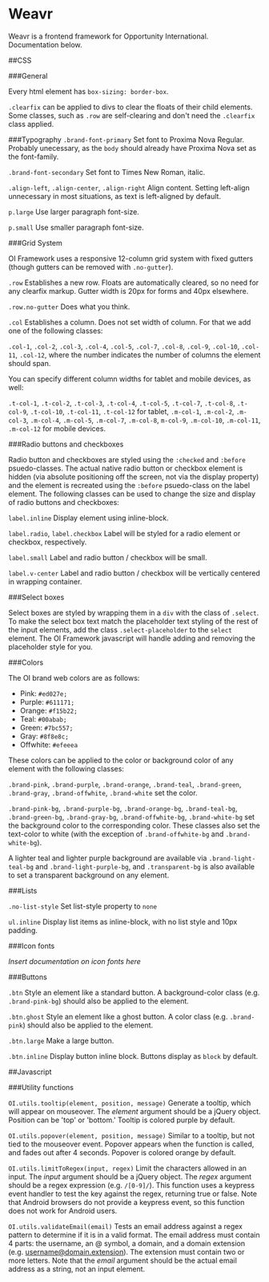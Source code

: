 Weavr
=========

Weavr is a frontend framework for Opportunity International. Documentation below.

##CSS

###General

Every html element has `box-sizing: border-box`.

`.clearfix` can be applied to divs to clear the floats of their child elements. Some classes, such as `.row` are self-clearing and don't need the `.clearfix` class applied.

###Typography
`.brand-font-primary`
Set font to Proxima Nova Regular. Probably unecessary, as the `body` should already have Proxima Nova set as the font-family.

`.brand-font-secondary`
Set font to Times New Roman, italic.

`.align-left`, `.align-center`, `.align-right`
Align content. Setting left-align unnecessary in most situations, as text is left-aligned by default.

`p.large`
Use larger paragraph font-size.

`p.small`
Use smaller paragraph font-size.

###Grid System

OI Framework uses a responsive 12-column grid system with fixed gutters (though gutters can be removed with `.no-gutter`).

`.row`
Establishes a new row. Floats are automatically cleared, so no need for any clearfix markup. Gutter width is 20px for forms and 40px elsewhere.

`.row.no-gutter`
Does what you think.

`.col`
Establishes a column. Does not set width of column. For that we add one of the following classes:

`.col-1`, `.col-2`, `.col-3`, `.col-4`, `.col-5`, `.col-7`, `.col-8`, `.col-9`, `.col-10`, `.col-11`, `.col-12`, where the number indicates the number of columns the element should span.

You can specify different column widths for tablet and mobile devices, as well:

`.t-col-1`, `.t-col-2`, `.t-col-3`, `.t-col-4`, `.t-col-5`, `.t-col-7`, `.t-col-8`, `.t-col-9`, `.t-col-10`, `.t-col-11`, `.t-col-12` for tablet, `.m-col-1`, `.m-col-2`, `.m-col-3`, `.m-col-4`, `.m-col-5`, `.m-col-7`, `.m-col-8`, `m-col-9`, `.m-col-10`, `.m-col-11`, `.m-col-12` for mobile devices.

###Radio buttons and checkboxes

Radio button and checkboxes are styled using the `:checked` and `:before` psuedo-classes. The actual native radio button or checkbox element is hidden (via absolute positioning off the screen, not via the display property) and the element is recreated using the `:before` psuedo-class on the label element. The following classes can be used to change the size and display of radio buttons and checkboxes:

`label.inline`
Display element using inline-block.

`label.radio`, `label.checkbox`
Label will be styled for a radio element or checkbox, respectively.

`label.small`
Label and radio button / checkbox will be small.

`label.v-center`
Label and radio button / checkbox will be vertically centered in wrapping container.

###Select boxes

Select boxes are styled by wrapping them in a `div` with the class of `.select`. To make the select box text match the placeholder text styling of the rest of the input elements, add the class `.select-placeholder` to the `select` element. The OI Framework javascript will handle adding and removing the placeholder style for you.

###Colors

The OI brand web colors are as follows:

- Pink: `#ed027e;`
- Purple: `#611171;`
- Orange: `#f15b22;`
- Teal: `#00abab;`
- Green: `#7bc557;`
- Gray: `#8f8e8c;`
- Offwhite: `#efeeea`

These colors can be applied to the color or background color of any element with the following classes:

`.brand-pink`, `.brand-purple`, `.brand-orange`, `.brand-teal`, `.brand-green`, `.brand-gray`, `.brand-offwhite`, `.brand-white` set the color.

`.brand-pink-bg`, `.brand-purple-bg`, `.brand-orange-bg`, `.brand-teal-bg`, `.brand-green-bg`, `.brand-gray-bg`, `.brand-offwhite-bg`, `.brand-white-bg` set the background color to the corresponding color. These classes also set the text-color to white (with the exception of `.brand-offwhite-bg` and `.brand-white-bg`).

A lighter teal and lighter purple background are available via `.brand-light-teal-bg` and `.brand-light-purple-bg`, and `.transparent-bg` is also available to set a transparent background on any element.

###Lists

`.no-list-style`
Set list-style property to `none`

`ul.inline`
Display list items as inline-block, with no list style and 10px padding.

###Icon fonts

_Insert documentation on icon fonts here_

###Buttons

`.btn`
Style an element like a standard button. A background-color class (e.g. `.brand-pink-bg`) should also be applied to the element.

`.btn.ghost`
Style an element like a ghost button. A color class (e.g. `.brand-pink`) should also be applied to the element.

`.btn.large`
Make a large button.

`.btn.inline`
Display button inline block. Buttons display as `block` by default.

##Javascript

###Utility functions

`OI.utils.tooltip(element, position, message)`
Generate a tooltip, which will appear on mouseover. The _element_ argument should be a jQuery object. Position can be 'top' or 'bottom.' Tooltip is colored purple by default.

`OI.utils.popover(element, position, message)`
Similar to a tooltip, but not tied to the mouseover event. Popover appears when the function is called, and fades out after 4 seconds. Popover is colored orange by default.

`OI.utils.limitToRegex(input, regex)`
Limit the characters allowed in an input. The _input_ argument should be a jQuery object. The _regex_ argument should be a regex expression (e.g. `/[0-9]/`). This function uses a keypress event handler to test the key against the regex, returning true or false. Note that Android browsers do not provide a keypress event, so this function does not work for Android users.

`OI.utils.validateEmail(email)`
Tests an email address against a regex pattern to determine if it is in a valid format. The email address must contain 4 parts: the username, an @ symbol, a domain, and a domain extension (e.g. username@domain.extension). The extension must contain two or more letters. Note that the _email_ argument should be the actual email address as a string, not an input element.
